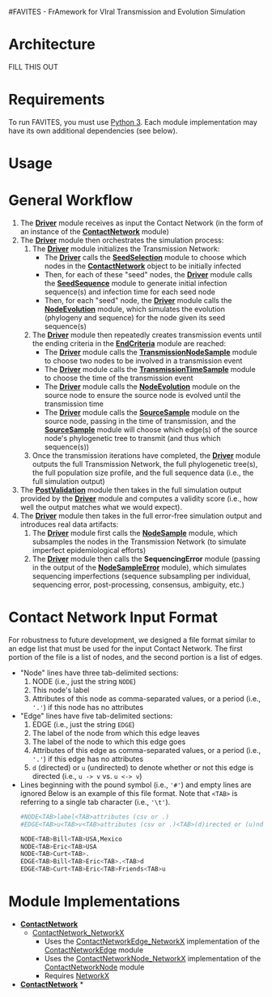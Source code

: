 #FAVITES - FrAmework for VIral Transmission and Evolution Simulation

Architecture
===
FILL THIS OUT

Requirements
===
To run FAVITES, you must use [Python 3](https://www.python.org/downloads/). Each
module implementation may have its own additional dependencies (see below).

Usage
===


General Workflow
===
1. The **[Driver](Driver.py)** module receives as input the Contact Network (in
    the form of an instance of the **[ContactNetwork](ContactNetwork.py)**
    module)
2. The **[Driver](Driver.py)** module then orchestrates the simulation process:
    1. The **[Driver](Driver.py)** module initializes the Transmission Network:
        * The **[Driver](Driver.py)** calls the
          **[SeedSelection](SeedSelection.py)** module to choose which nodes in
          the **[ContactNetwork](ContactNetwork.py)** object to be initially
          infected
        * Then, for each of these "seed" nodes, the **[Driver](Driver.py)**
          module calls the **[SeedSequence](SeedSequence.py)** module to
          generate initial infection sequence(s) and infection time for each
          seed node
        * Then, for each "seed" node, the **[Driver](Driver.py)** module calls
          the **[NodeEvolution](NodeEvolution.py)** module, which simulates the
          evolution (phylogeny and sequence) for the node given its seed
          sequence(s)
    2. The **[Driver](Driver.py)** module then repeatedly creates transmission
       events until the ending criteria in the **[EndCriteria](EndCriteria.py)**
       module are reached:
        * The **[Driver](Driver.py)** module calls the
          **[TransmissionNodeSample](TransmissionNodeSample.py)** module to
          choose two nodes to be involved in a transmission event
        * The **[Driver](Driver.py)** module calls the
          **[TransmissionTimeSample](TransmissionTimeSample.py)** module to
          choose the time of the transmission event
        * The **[Driver](Driver.py)** module calls the
          **[NodeEvolution](NodeEvolution.py)** module on the source node to
          ensure the source node is evolved until the transmission time
        * The **[Driver](Driver.py)** module calls the
          **[SourceSample](SourceSample.py)** module on the source node, passing
          in the time of transmission, and the
          **[SourceSample](SourceSample.py)** module will choose which edge(s)
          of the source node's phylogenetic tree to transmit (and thus which
          sequence(s))
    3. Once the transmission iterations have completed, the
       **[Driver](Driver.py)** module outputs the full Transmission Network, the
       full phylogenetic tree(s), the full population size profile, and the full
       sequence data (i.e., the full simulation output)
3. The **[PostValidation](PostValidation.py)** module then takes in the full
   simulation output provided by the **[Driver](Driver.py)** module and computes
   a validity score (i.e., how well the output matches what we would expect).  
4. The **[Driver](Driver.py)** module then takes in the full error-free
   simulation output and introduces real data artifacts:
    1. The **[Driver](Driver.py)** module first calls the
       **[NodeSample](NodeSample.py)** module, which subsamples the nodes in the
       Transmission Network (to simulate imperfect epidemiological efforts)
    2. The **[Driver](Driver.py)** module then calls the **SequencingError**
       module (passing in the output of the
       **[NodeSampleError](NodeSampleError.py)** module), which simulates
       sequencing imperfections (sequence subsampling per individual, sequencing
       error, post-processing, consensus, ambiguity, etc.)

Contact Network Input Format
===
For robustness to future development, we designed a file format similar to an
edge list that must be used for the input Contact Network. The first portion of
the file is a list of nodes, and the second portion is a list of edges.
* "Node" lines have three tab-delimited sections:
    1. NODE (i.e., just the string `NODE`)
    2. This node's label
    3. Attributes of this node as comma-separated values, or a period (i.e.,
       `'.'`) if this node has no attributes
* "Edge" lines have five tab-delimited sections:
    1. EDGE (i.e., just the string `EDGE`)
    2. The label of the node from which this edge leaves
    3. The label of the node to which this edge goes
    4. Attributes of this edge as comma-separated values, or a period (i.e.,
       `'.'`) if this edge has no attributes
    5. `d` (directed) or `u` (undirected) to denote whether or not this edge
       is directed (i.e., `u -> v` vs. `u <-> v`)
* Lines beginning with the pound symbol (i.e., `'#'`) and empty lines are ignored
Below is an example of this file format. Note that `<TAB>` is referring to a
single tab character (i.e., `'\t'`).
    ```bash
    #NODE<TAB>label<TAB>attributes (csv or .)
    #EDGE<TAB>u<TAB>v<TAB>attributes (csv or .)<TAB>(d)irected or (u)ndirected

    NODE<TAB>Bill<TAB>USA,Mexico
    NODE<TAB>Eric<TAB>USA
    NODE<TAB>Curt<TAB>.
    EDGE<TAB>Bill<TAB>Eric<TAB>.<TAB>d
    EDGE<TAB>Curt<TAB>Eric<TAB>Friends<TAB>u
    ```

Module Implementations
===
* **[ContactNetwork](ContactNetwork.py)**
    * [ContactNetwork_NetworkX](ContactNetwork_NetworkX.py)
        * Uses the [ContactNetworkEdge_NetworkX](ContactNetworkEdge_NetworkX.py)
          implementation of the [ContactNetworkEdge](ConContactNetworkEdge.py)
          module
        * Uses the [ContactNetworkNode_NetworkX](ContactNetworkNode_NetworkX.py)
          implementation of the [ContactNetworkNode](ConContactNetworkNode.py)
          module
        * Requires [NetworkX](https://networkx.github.io/)
* **[ContactNetwork](ContactNetwork.py)**
    *